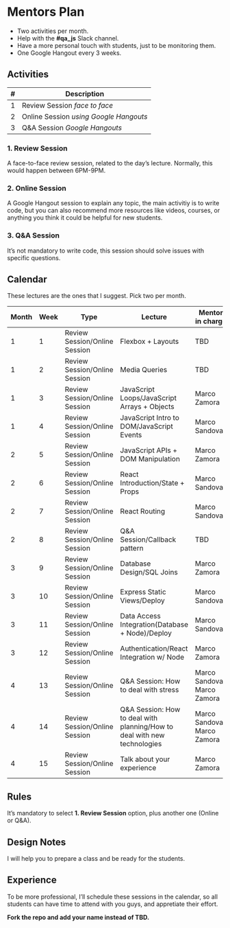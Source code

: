 # Mentors Plan

+ Two activities per month.
+ Help with the **#qa_js** Slack channel.
+ Have a more personal touch with students, just to be monitoring them.
+ One Google Hangout every 3 weeks.

## Activities

|#|Description|
|-|-----------|
|1|Review Session _face to face_|
|2|Online Session _using Google Hangouts_|
|3|Q&A Session _Google Hangouts_|

### 1. Review Session

A face-to-face review session, related to the day’s lecture. Normally, this would happen between 6PM-9PM.

### 2. Online Session

A Google Hangout session to explain any topic, the main activitiy is to write code, but you can also recommend more resources like videos, courses, or anything you think it could be helpful for new students.

### 3. Q&A Session

It’s not mandatory to write code, this session should solve issues with specific questions.

## Calendar

These lectures are the ones that I suggest. Pick two per month.

|Month|Week|Type|Lecture|Mentor in charge|**Date**|
|-----|----|----|-------|----------------|--------|
|1|1|Review Session/Online Session|Flexbox + Layouts|TBD|-|
|1|2|Review Session/Online Session|Media Queries|TBD|-|
|1|3|Review Session/Online Session|JavaScript Loops/JavaScript Arrays + Objects|Marco Zamora|**Friday, Nov 30.**|
|1|4|Review Session/Online Session|JavaScript Intro to DOM/JavaScript Events|Marco Sandoval|**Saturday, Dec 1**|
|2|5|Review Session/Online Session|JavaScript APIs + DOM Manipulation|Marco Zamora|**Wed Dec 5**|
|2|6|Review Session/Online Session|React Introduction/State + Props|Marco Sandoval|**Wed Dec 12**|
|2|7|Review Session/Online Session|React Routing|Marco Sandoval|**Thu Dec 20**|
|2|8|Review Session/Online Session|Q&A Session/Callback pattern|TBD|**-**|
|3|9|Review Session/Online Session|Database Design/SQL Joins|Marco Zamora|**Thu Jan 17**|
|3|10|Review Session/Online Session|Express Static Views/Deploy|Marco Sandoval|**Jan Thu 24**|
|3|11|Review Session/Online Session|Data Access Integration(Database + Node)/Deploy|Marco Sandoval|**Fri Feb 1**|
|3|12|Review Session/Online Session|Authentication/React Integration w/ Node|Marco Zamora|**-**|
|4|13|Review Session/Online Session|Q&A Session: How to deal with stress|Marco Sandoval, Marco Zamora|**Wed Feb 13**|
|4|14|Review Session/Online Session|Q&A Session: How to deal with planning/How to deal with new technologies|Marco Sandoval, Marco Zamora|**Fri Feb 8**|
|4|15|Review Session/Online Session|Talk about your experience|Marco Zamora|**Thu Feb 21**|

## Rules

It’s mandatory to select **1. Review Session** option, plus another one (Online or Q&A).

## Design Notes

I will help you to prepare a class and be ready for the students.

## Experience

To be more professional, I’ll schedule these sessions in the calendar, so all students can have time to attend with you guys, and appretiate their effort.

**Fork the repo and add your name instead of TBD.**
